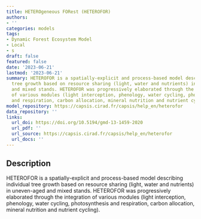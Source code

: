 ```yaml
---
title: HETEROgeneous FORest (HETEROFOR)
authors:
- ''
categories: models
tags:
- Dynamic Forest Ecosystem Model
- Local
- s
draft: false
featured: false
date: '2023-06-21'
lastmod: '2023-06-21'
summary: HETEROFOR is a spatially-explicit and process-based model describing individual
  tree growth based on resource sharing (light, water and nutrients) in uneven-aged
  and mixed stands. HETEROFOR was progressively elaborated through the integration
  of various modules (light interception, phenology, water cycling, photosynthesis
  and respiration, carbon allocation, mineral nutrition and nutrient cycling).
model_repository: https://capsis.cirad.fr/capsis/help_en/heterofor
data_repository: ''
links:
  url_doi: https://doi.org/10.5194/gmd-13-1459-2020
  url_pdf: ''
  url_source: https://capsis.cirad.fr/capsis/help_en/heterofor
  url_docs: ''
---
```


## Description

HETEROFOR is a spatially-explicit and process-based model describing individual tree growth based on resource sharing (light, water and nutrients) in uneven-aged and mixed stands. HETEROFOR was progressively elaborated through the integration of various modules (light interception, phenology, water cycling, photosynthesis and respiration, carbon allocation, mineral nutrition and nutrient cycling).

